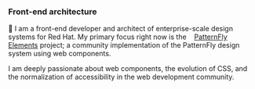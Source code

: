### Front-end architecture

👋 I am a front-end developer and architect of enterprise-scale design systems for Red Hat.  My primary focus right now is the [<img src="https://raw.githubusercontent.com/patternfly/patternfly-elements/master/favicon.ico" height="12" width="12"/>PatternFly Elements](https://github.com/patternfly/patternfly-elements) project; a community implementation of the PatternFly design system using web components.

I am deeply passionate about web components, the evolution of CSS, and the normalization of accessibility in the web development community.

<img src="https://github-readme-stats.vercel.app/api?username=castastrophe&&show_icons=true" alt="" role="presentation" />
